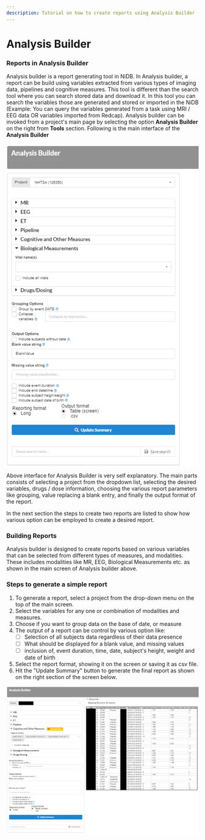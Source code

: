 ```yaml
---
description: Tutorial on how to create reports using Analysis Builder
---
```


# Analysis Builder

### Reports in Analysis Builder

Analysis builder is a report generating tool in NiDB. In Analysis builder, a report can be build using variables extracted from various types of imaging data, pipelines and cognitive measures. This tool is different than the search tool where you can search stored data and download it. In this tool you can search the variables those are generated and stored or imported in the NiDB (Example: You can query the variables generated from a task using MRI / EEG data OR variables imported from Redcap). Analysis builder can be invoked from a project's main page by selecting the option **Analysis Builder** on the right from **Tools** section. Following is the main interface of the **Analysis Builder**

![](<../.gitbook/assets/image (2).png>)

Above interface for Analysis Builder is very self explanatory. The main parts consists of selecting a project from the dropdown list, selecting the desired variables, drugs / dose information, choosing the various report parameters like grouping, value replacing a blank entry, and finally the output format of the report.&#x20;

In the next section the steps to create two reports are listed to show how various option can be employed to create a desired report.&#x20;

### Building Reports

Analysis builder is designed to create reports based on various variables that can be selected from different types of measures, and modalities. These includes modalities like MR, EEG, Biological Measurements etc. as shown in the main screen of Analysis builder above.

### **Steps to generate a simple report**

1. To generate a report, select a project from the drop-down menu on the top of the main screen.
2. Select the variables for any one or combination of modalities and measures.
3. Choose if you want to group data on the base of date, or measure
4. The output of a report can be control by various option like:
   * [ ] Selection of all subjects data regardless of their data presence
   * [ ] What should be displayed for a blank value, and missing values
   * [ ] inclusion of, event duration, time, date, subject's height, weight and date of birth
5. Select the report format, showing it on the screen or saving it as csv file.
6. Hit the "Update Summary" button to generate the final report as shown on the right section of the screen below.

![](<../.gitbook/assets/image (6).png>)
